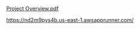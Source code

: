 [Project Overview.pdf](https://github.com/user-attachments/files/18341466/Project.Overview.pdf)

https://nd2m9pys4b.us-east-1.awsapprunner.com/
